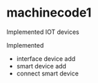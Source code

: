 # machinecode1

Implemented IOT devices

Implemented
  - interface device add
  - smart device add
  - connect smart device
